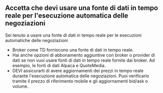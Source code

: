 ## Accetta che devi usare una fonte di dati in tempo reale per l'esecuzione automatica delle negoziazioni

Sei tenuto a usare una fonte di dati in tempo reale per le esecuzioni automatiche delle negoziazioni
- Broker come TD forniscono una fonte di dati in tempo reale.
- Hai anche opzioni di abbonamento aggiuntive con broker o provider di dati se non vuoi usare fonti di dati in tempo reale fornite dai broker. Ad esempio, le fonti di dati Alpaca e QuoteMedia.
- DEVI assicurarti di avere aggiornamenti dei prezzi in tempo reale durante l'esecuzione automatica delle negoziazioni. Puoi verificarlo tramite il prezzo di riferimento mobile e gli aggiornamenti bid/ask o volume.

